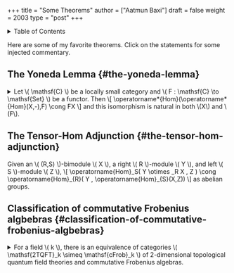 +++
title = "Some Theorems"
author = ["Aatmun Baxi"]
draft = false
weight = 2003
type = "post"
+++

<details>
<summary>Table of Contents</summary>
<div class="details">

<div class="ox-hugo-toc toc">

<div class="heading">Table of Contents</div>

- [The Yoneda Lemma](#the-yoneda-lemma)
- [The Tensor-Hom Adjunction](#the-tensor-hom-adjunction)
- [Classification of commutative Frobenius algbebras](#classification-of-commutative-frobenius-algbebras)

</div>
<!--endtoc-->
</div>
</details>

Here are some of my favorite theorems. Click on the statements for some injected commentary.


## The Yoneda Lemma {#the-yoneda-lemma}

<details>
<summary>Let \( \mathsf{C} \) be a locally small category and \( F : \mathsf{C} \to \mathsf{Set} \) be a functor. Then
\[
\operatorname*{Hom}(\operatorname*{Hom}(X,-),F) \cong FX
\]
and this isomorphism is natural in both \(X\) and \(F\).</summary>
<div class="details">

**Comments:** This theorem is remarkable. The object on the left, as a collection of natural transformations, is seemingly incalculably large. Not only does this theorem tell us that this collection is a set, but it also gives an **explicit description** of these transformations, parameterized by \\( FX \\). When applied to \\( F = \operatorname\*{Hom}(Y,-) \\) (or more generally representable functors), this theorem gives meaning to the intuitively-known idea that an object is uniquely determined by the maps into (our out of) it.
</div>
</details>


## The Tensor-Hom Adjunction {#the-tensor-hom-adjunction}

Given an \\( (R,S) \\)-bimodule \\( X \\), a right \\( R \\)-module \\( Y \\), and left \\( S \\)-module \\( Z \\),
\\[
\operatorname{Hom}\_S( Y \otimes \_R X , Z ) \cong \operatorname{Hom}\_{R}( Y , \operatorname{Hom}\_{S}(X,Z))
\\]
as abelian groups.


## Classification of commutative Frobenius algbebras {#classification-of-commutative-frobenius-algbebras}

<details>
<summary>For a field \( k \), there is an equivalence of categories \( \mathsf{2TQFT}_k \simeq \mathsf{cFrob}_k \) of 2-dimensional topological quantum field theories and commutative Frobenius algebras.</summary>
<div class="details">

**Comments:** This was the first result I learned that expressed how some classical tensor algebras arise as categorical constructions. Essential to this equivalence is the classification of closed 1-dimensional manifolds and how well behaved the category \\( \mathsf{2Cob} \\) is. A significant amount of work is needed to even hypothesize a higher dimensional analogue. This is the cobordism hypothesis, proposed by Baez and Dolan.
</div>
</details>
